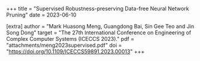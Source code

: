 +++
title = "Supervised Robustness-preserving Data-free Neural Network Pruning"
date = 2023-06-10

[extra]
author = "Mark Huasong Meng, Guangdong Bai, Sin Gee Teo and Jin Song Dong"
target = "The 27th International Conference on Engineering of Complex Computer Systems (ICECCS 2023)."
pdf = "attachments/meng2023supervised.pdf"
doi = "https://doi.org/10.1109/ICECCS59891.2023.00013"
+++